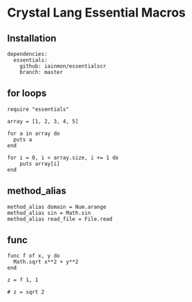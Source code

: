 # Crystal Lang Essential Macros

## Installation

```
dependencies:
  essentials:
    github: iainmon/essentialscr
    branch: master
```

## for loops

```crystal
require "essentials"
```

```crystal
array = [1, 2, 3, 4, 5]

for a in array do
  puts a
end
```

```crystal
for i = 0, i < array.size, i += 1 do
    puts array[i]
end
```

## method_alias

```crystal
method_alias domain = Num.arange
method_alias sin = Math.sin
method_alias read_file = File.read
```

## func

```crystal
func f of x, y do
  Math.sqrt x**2 + y**2
end

z = f 1, 1

# z = sqrt 2
```

